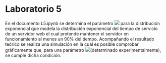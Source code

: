# Laboratorio 5

En el documento L5.ipynb se determina el parámetro <img src="https://render.githubusercontent.com/render/math?math=\nu"> para la distribución exponencial que modela la distribución exponencial del tiempo de servicio de un servidor web el cual pretende mantener el servidor en funcionamiento al menos un 90% del tiempo. Acompañando el resultado teórico se realiza una simulación en la cual es posible comprobar gráficamente que, para una parámetro  <img src="https://render.githubusercontent.com/render/math?math=\nu \leq 2.22">(determinado experimentalmente), se cumple dicha condición.
